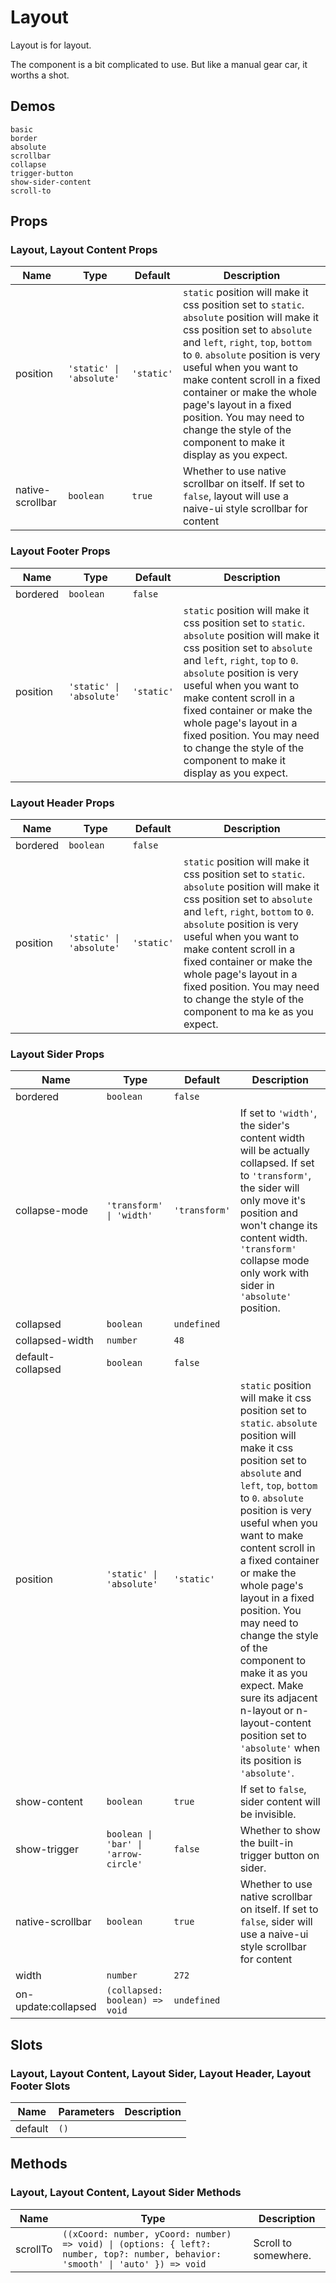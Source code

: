 # Layout

<!--single-column-->

Layout is for layout.

The component is a bit complicated to use. But like a manual gear car, it worths a shot.

## Demos

```demo
basic
border
absolute
scrollbar
collapse
trigger-button
show-sider-content
scroll-to
```

## Props

### Layout, Layout Content Props

| Name | Type | Default | Description |
| --- | --- | --- | --- |
| position | `'static' \| 'absolute'` | `'static'` | `static` position will make it css position set to `static`. `absolute` position will make it css position set to `absolute` and `left`, `right`, `top`, `bottom` to `0`. `absolute` position is very useful when you want to make content scroll in a fixed container or make the whole page's layout in a fixed position. You may need to change the style of the component to make it display as you expect. |
| native-scrollbar | `boolean` | `true` | Whether to use native scrollbar on itself. If set to `false`, layout will use a naive-ui style scrollbar for content |

### Layout Footer Props

| Name | Type | Default | Description |
| --- | --- | --- | --- |
| bordered | `boolean` | `false` |  |
| position | `'static' \| 'absolute'` | `'static'` | `static` position will make it css position set to `static`. `absolute` position will make it css position set to `absolute` and `left`, `right`, `top` to `0`. `absolute` position is very useful when you want to make content scroll in a fixed container or make the whole page's layout in a fixed position. You may need to change the style of the component to make it display as you expect. |

### Layout Header Props

| Name | Type | Default | Description |
| --- | --- | --- | --- |
| bordered | `boolean` | `false` |  |
| position | `'static' \| 'absolute'` | `'static'` | `static` position will make it css position set to `static`. `absolute` position will make it css position set to `absolute` and `left`, `right`, `bottom` to `0`. `absolute` position is very useful when you want to make content scroll in a fixed container or make the whole page's layout in a fixed position. You may need to change the style of the component to ma ke as you expect. |

### Layout Sider Props

| Name | Type | Default | Description |
| --- | --- | --- | --- |
| bordered | `boolean` | `false` |  |
| collapse-mode | `'transform' \| 'width'` | `'transform'` | If set to `'width'`, the sider's content width will be actually collapsed. If set to `'transform'`, the sider will only move it's position and won't change its content width. `'transform'` collapse mode only work with sider in `'absolute'` position. |
| collapsed | `boolean` | `undefined` |  |
| collapsed-width | `number` | `48` |  |
| default-collapsed | `boolean` | `false` |  |
| position | `'static' \| 'absolute'` | `'static'` | `static` position will make it css position set to `static`. `absolute` position will make it css position set to `absolute` and `left`, `top`, `bottom` to `0`. `absolute` position is very useful when you want to make content scroll in a fixed container or make the whole page's layout in a fixed position. You may need to change the style of the component to make it as you expect. Make sure its adjacent n-layout or n-layout-content position set to `'absolute'` when its position is `'absolute'`. |
| show-content | `boolean` | `true` | If set to `false`, sider content will be invisible. |
| show-trigger | `boolean \| 'bar' \| 'arrow-circle'` | `false` | Whether to show the built-in trigger button on sider. |
| native-scrollbar | `boolean` | `true` | Whether to use native scrollbar on itself. If set to `false`, sider will use a naive-ui style scrollbar for content |
| width | `number` | `272` |  |
| on-update:collapsed | `(collapsed: boolean) => void` | `undefined` |  |

## Slots

### Layout, Layout Content, Layout Sider, Layout Header, Layout Footer Slots

| Name    | Parameters | Description |
| ------- | ---------- | ----------- |
| default | `()`       |             |

## Methods

### Layout, Layout Content, Layout Sider Methods

| Name | Type | Description |
| --- | --- | --- |
| scrollTo | `((xCoord: number, yCoord: number) => void) \| (options: { left?: number, top?: number, behavior: 'smooth' \| 'auto' }) => void` | Scroll to somewhere. |
